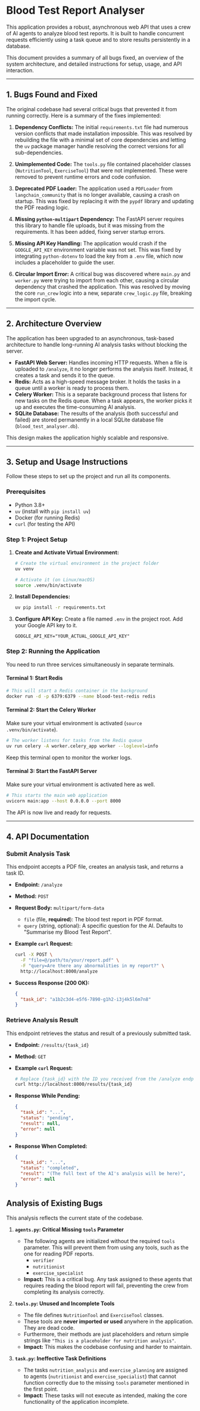 # Blood Test Report Analyser

This application provides a robust, asynchronous web API that uses a crew of AI agents to analyze blood test reports. It is built to handle concurrent requests efficiently using a task queue and to store results persistently in a database.

This document provides a summary of all bugs fixed, an overview of the system architecture, and detailed instructions for setup, usage, and API interaction.

---

## 1. Bugs Found and Fixed

The original codebase had several critical bugs that prevented it from running correctly. Here is a summary of the fixes implemented:

1.  **Dependency Conflicts:** The initial `requirements.txt` file had numerous version conflicts that made installation impossible. This was resolved by rebuilding the file with a minimal set of core dependencies and letting the `uv` package manager handle resolving the correct versions for all sub-dependencies.

2.  **Unimplemented Code:** The `tools.py` file contained placeholder classes (`NutritionTool`, `ExerciseTool`) that were not implemented. These were removed to prevent runtime errors and code confusion.

3.  **Deprecated PDF Loader:** The application used a `PDFLoader` from `langchain_community` that is no longer available, causing a crash on startup. This was fixed by replacing it with the `pypdf` library and updating the PDF reading logic.

4.  **Missing `python-multipart` Dependency:** The FastAPI server requires this library to handle file uploads, but it was missing from the requirements. It has been added, fixing server startup errors.

5.  **Missing API Key Handling:** The application would crash if the `GOOGLE_API_KEY` environment variable was not set. This was fixed by integrating `python-dotenv` to load the key from a `.env` file, which now includes a placeholder to guide the user.

6.  **Circular Import Error:** A critical bug was discovered where `main.py` and `worker.py` were trying to import from each other, causing a circular dependency that crashed the application. This was resolved by moving the core `run_crew` logic into a new, separate `crew_logic.py` file, breaking the import cycle.

---

## 2. Architecture Overview

The application has been upgraded to an asynchronous, task-based architecture to handle long-running AI analysis tasks without blocking the server.

*   **FastAPI Web Server:** Handles incoming HTTP requests. When a file is uploaded to `/analyze`, it no longer performs the analysis itself. Instead, it creates a task and sends it to the queue.
*   **Redis:** Acts as a high-speed message broker. It holds the tasks in a queue until a worker is ready to process them.
*   **Celery Worker:** This is a separate background process that listens for new tasks on the Redis queue. When a task appears, the worker picks it up and executes the time-consuming AI analysis.
*   **SQLite Database:** The results of the analysis (both successful and failed) are stored permanently in a local SQLite database file (`blood_test_analyser.db`).

This design makes the application highly scalable and responsive.

---

## 3. Setup and Usage Instructions

Follow these steps to set up the project and run all its components.

### Prerequisites
*   Python 3.8+
*   `uv` (install with `pip install uv`)
*   Docker (for running Redis)
*   `curl` (for testing the API)

### Step 1: Project Setup
1.  **Create and Activate Virtual Environment:**
    ```bash
    # Create the virtual environment in the project folder
    uv venv

    # Activate it (on Linux/macOS)
    source .venv/bin/activate
    ```

2.  **Install Dependencies:**
    ```bash
    uv pip install -r requirements.txt
    ```

3.  **Configure API Key:**
    Create a file named `.env` in the project root. Add your Google API key to it.
    ```
    GOOGLE_API_KEY="YOUR_ACTUAL_GOOGLE_API_KEY"
    ```

### Step 2: Running the Application
You need to run three services simultaneously in separate terminals.

#### Terminal 1: Start Redis
```bash
# This will start a Redis container in the background
docker run -d -p 6379:6379 --name blood-test-redis redis
```

#### Terminal 2: Start the Celery Worker
Make sure your virtual environment is activated (`source .venv/bin/activate`).
```bash
# The worker listens for tasks from the Redis queue
uv run celery -A worker.celery_app worker --loglevel=info
```
Keep this terminal open to monitor the worker logs.

#### Terminal 3: Start the FastAPI Server
Make sure your virtual environment is activated here as well.
```bash
# This starts the main web application
uvicorn main:app --host 0.0.0.0 --port 8000
```
The API is now live and ready for requests.

---

## 4. API Documentation

### Submit Analysis Task
This endpoint accepts a PDF file, creates an analysis task, and returns a task ID.

*   **Endpoint:** `/analyze`
*   **Method:** `POST`
*   **Request Body:** `multipart/form-data`
    *   `file` (file, **required**): The blood test report in PDF format.
    *   `query` (string, optional): A specific question for the AI. Defaults to "Summarise my Blood Test Report".

*   **Example `curl` Request:**
    ```bash
    curl -X POST \
      -F "file=@/path/to/your/report.pdf" \
      -F "query=Are there any abnormalities in my report?" \
      http://localhost:8000/analyze
    ```

*   **Success Response (200 OK):**
    ```json
    {
      "task_id": "a1b2c3d4-e5f6-7890-g1h2-i3j4k5l6m7n8"
    }
    ```

### Retrieve Analysis Result
This endpoint retrieves the status and result of a previously submitted task.

*   **Endpoint:** `/results/{task_id}`
*   **Method:** `GET`

*   **Example `curl` Request:**
    ```bash
    # Replace {task_id} with the ID you received from the /analyze endpoint
    curl http://localhost:8000/results/{task_id}
    ```

*   **Response While Pending:**
    ```json
    {
      "task_id": "...",
      "status": "pending",
      "result": null,
      "error": null
    }
    ```

*   **Response When Completed:**
    ```json
    {
      "task_id": "...",
      "status": "completed",
      "result": "(The full text of the AI's analysis will be here)",
      "error": null
    }
    ```
## **Analysis of Existing Bugs**

This analysis reflects the current state of the codebase.

1.  **`agents.py`: Critical Missing `tools` Parameter**
    *   The following agents are initialized without the required `tools` parameter. This will prevent them from using any tools, such as the one for reading PDF reports.
        *   `verifier`
        *   `nutritionist`
        *   `exercise_specialist`
    *   **Impact:** This is a critical bug. Any task assigned to these agents that requires reading the blood report will fail, preventing the crew from completing its analysis correctly.

2.  **`tools.py`: Unused and Incomplete Tools**
    *   The file defines `NutritionTool` and `ExerciseTool` classes.
    *   These tools are **never imported or used** anywhere in the application. They are dead code.
    *   Furthermore, their methods are just placeholders and return simple strings like `"This is a placeholder for nutrition analysis"`.
    *   **Impact:** This makes the codebase confusing and harder to maintain.

3.  **`task.py`: Ineffective Task Definitions**
    *   The tasks `nutrition_analysis` and `exercise_planning` are assigned to agents (`nutritionist` and `exercise_specialist`) that cannot function correctly due to the missing `tools` parameter mentioned in the first point.
    *   **Impact:** These tasks will not execute as intended, making the core functionality of the application incomplete.
